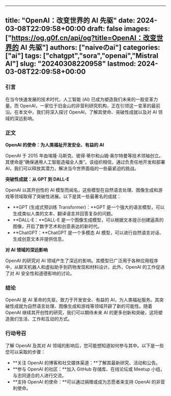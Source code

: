 
---
title: "OpenAI：改变世界的 AI 先驱"
date: 2024-03-08T22:09:58+00:00
draft: false
images: ["https://og.g0f.cn/api/og?title=OpenAI：改变世界的 AI 先驱"]
authors: ["naiveのai"]
categories: ["ai"]
tags: ["chatgpt","sora","openai","Mistral AI"]
slug: "20240308220958"
lastmod: 2024-03-08T22:09:58+00:00
---
### 引言

在当今快速发展的技术时代，人工智能 (AI) 已成为塑造我们未来的一股变革力量。而 OpenAI，一家位于旧金山的非营利研究机构，正在引领这一变革的最前沿。在本文中，我们将深入探讨 OpenAI，了解其使命、突破性成就以及对 AI 领域的深远影响。

### 正文

**OpenAI 的使命：为人类福祉开发安全、有益的 AI**

OpenAI 于 2015 年由埃隆·马斯克、彼得·蒂尔和山姆·奥尔特曼等技术领袖创立。其使命是“确保通用人工智能造福全人类”。该组织相信，通过负责任地开发和部署 AI，我们可以释放其潜力，解决当今世界面临的一些最紧迫的挑战。

**突破性成就：从 GPT 到 DALL-E**

OpenAI 以其开创性的 AI 模型而闻名，这些模型在自然语言处理、图像生成和游戏等领域取得了突破性进展。以下是其一些最著名的成就：

* **GPT (生成式预训练 Transformer)：**GPT 是一个强大的语言模型，可以生成类似人类的文本、翻译语言并回答复杂的问题。
* **DALL-E：**DALL-E 是一个图像生成模型，可以根据文本提示创建逼真的图像，开启了数字艺术和创意表达的新时代。
* **ChatGPT：**ChatGPT 是一个多模态 AI 模型，可以进行自然语言对话、生成创意文本并提供信息。

**对 AI 领域的深远影响**

OpenAI 的研究对 AI 领域产生了深远的影响。其模型已广泛用于各种应用程序中，从聊天机器人和虚拟助手到药物发现和材料设计。此外，OpenAI 的工作促进了对 AI 安全性和道德影响的讨论。

### 结论

OpenAI 是 AI 革命的先驱，致力于开发安全、有益的 AI，为人类福祉服务。其突破性成就为自然语言处理、图像生成和游戏等领域开辟了新的可能性。随着 OpenAI 继续其开创性的研究，我们可以期待未来 AI 的更多创新和突破，这将塑造我们生活、工作和互动的方式。

### 行动号召

了解 OpenAI 及其对 AI 领域的影响后，您可能想知道如何参与其中。以下是一些您可以采取的步骤：

* **关注 OpenAI 的博客和社交媒体渠道：**了解其最新研究、活动和公告。
* **参与 OpenAI 的社区：**加入 GitHub 存储库、在线论坛或 Meetup 小组，与志同道合的人进行交流。
* **支持 OpenAI 的使命：**可以通过捐赠或成为志愿者来支持 OpenAI 的非营利使命。